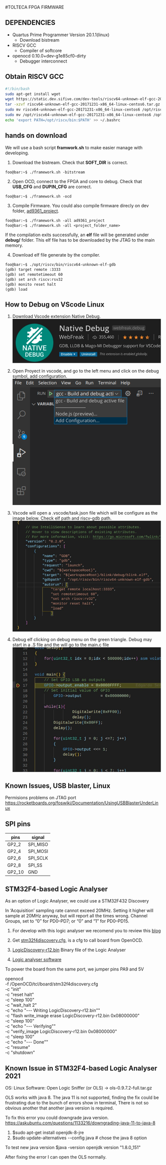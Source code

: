 #TOLTECA FPGA FIRMWARE
## DEPENDENCIES 
* Quartus Prime Programmer Version 20.1.1(linux)
    * Download bistream
* RISCV GCC
    * Compiler of softcore
* openocd 0.10.0+dev-g1e85cf0-dirty
    * Debugger interconnect

## Obtain RISCV GCC
```bash
#!/bin/bash
sudo apt-get install wget
wget https://static.dev.sifive.com/dev-tools/riscv64-unknown-elf-gcc-20171231-x86_64-linux-centos6.tar.gz
tar -xzvf riscv64-unknown-elf-gcc-20171231-x86_64-linux-centos6.tar.gz
sudo mv riscv64-unknown-elf-gcc-20171231-x86_64-linux-centos6 /opt/riscv64-unknown-elf-gcc-20171231-x86_64-linux-centos6
sudo mv /opt/riscv64-unknown-elf-gcc-20171231-x86_64-linux-centos6 /opt/riscv
echo 'export PATH=/opt/riscv/bin:$PATH' >> ~/.bashrc
```
## hands on download
We will use a bash script **framwork.sh** to make easier manage with developing.


1. Download the bistream. Check that **SOFT_DIR** is correct. 
```console
foo@bar:~$ ./framework.sh -bitstream
```
2. Open OCD, connect to the FPGA and core to debug.  Check that **USB_CFG** and **DUPIN_CFG** are correct.
```console
foo@bar:~$ ./framework.sh -ocd
```
3. Compile Firmware. You could also compile firmware direcly on dev folder, [ad9361_project](FPGA_FW/dupinSoC/fw/ad9361_project).
```console
foo@bar:~$ ./framework.sh -all ad9361_project
foo@bar:~$ ./framework.sh -all <project_folder_name>
```

If the compilation exits successfully, an **elf** file will be generated under **debug/** folder. This elf file has to be downloaded by the JTAG to the main memory.

4. Download elf file generate by the compiler.
```console
foo@bar:~$ ./opt/riscv/bin/riscv64-unknown-elf-gdb
(gdb) target remote :3333
(gdb) set remotetimeout 60
(gdb) set arch riscv:rsv32
(gdb) monito reset halt
(gdb) load
```
## How to Debug on VScode Linux
1. Download Vscode extension Native Debug.
![Alt text](VScodeApplet.jpeg?raw=true "VScodeApplet")

2. Open Proyect in vscode, and go to the left menu and click
on the debug symbol, add configuration.
![Alt text](debugsymbol.png?raw=true "debugsymbol")

3. Vscode will open a .vscode/task.json file which will be configure as the image below. Check elf path and riscv-gdb path. 
![Alt text](DebugCFG.jpeg?raw=true "DebugCFG")

4. Debug elf clicking on debug menu on the green triangle. 
Debug may start in a .S file and the will go to the main.c file
![Alt text](Result.jpeg?raw=true "Result")


## Known Issues, USB blaster, Linux 
Permisions problems on JTAG port
https://rocketboards.org/foswiki/Documentation/UsingUSBBlasterUnderLinux

## SPI pins

| pins    | signal    |
| ---     | ---       |
| GP2_2   | SPI_MISO  |
| GP2_4   | SPI_MOSI  |
| GP2_6   | SPI_SCLK  |
| GP2_8   | SPI_SS    |
| GP2_10  | GND       |

## STM32F4-based Logic Analyser
As an option of Logic Analyser, we could use a STM32F432 Discovery 

In ‘Acquisition’ sampling rate cannot exceed 20MHz. 
Setting it higher will sample at 20MHz anyway, 
but will report all the times wrong.
Channel Groups, set to “0” for PD0–PD7; or “0” and “1” for PD0–PD15.

1. For develop with this logic analyser we recomend you to review this 
[blog](https://www.fussylogic.co.uk/blog/?p=1226)

2. Get [stm32f4discovery.cfg](https://github.com/arduino/OpenOCD/blob/master/tcl/board/stm32f4discovery.cfg), is a cfg to call board from OpenOCD.

3. [LogicDiscovery-r12.bin](https://storage.googleapis.com/google-code-archive-downloads/v2/code.google.com/logicdiscovery/LogicDiscovery-r12.bin) Binary file of the Logic Analyser

4. [Logic analyser software](https://www.lxtreme.nl/ols/ols-0.9.7.2-full.zip)


To power the board from the same port, we jumper pins PA9 and 5V

openocd \
   -f /OpenOCD/tcl/board/stm32f4discovery.cfg \
   -c "init" \
   -c "reset halt" \
   -c "sleep 100" \
   -c "wait_halt 2" \
   -c "echo \"--- Writing LogicDiscovery-r12.bin\"" \
   -c "flash write_image erase LogicDiscovery-r12.bin 0x08000000" \
   -c "sleep 100" \
   -c "echo \"--- Verifying\"" \
   -c "verify_image LogicDiscovery-r12.bin 0x08000000" \
   -c "sleep 100" \
   -c "echo \"--- Done\"" \
   -c "resume" \
   -c "shutdown"
   

## Known Issue in STM32F4-based Logic Analyser 2021
OS: Linux
Software: Open Logic Sniffer (or OLS) -> ols-0.9.7.2-full.tar.gz 

OLS works with java 8. The java 11 is not supported, 
finding the fix could be frustrating due to the bunch of errors show in terminal,
There is not so obvious another that  another java version is required. 

To fix this error you could downgrade java version. 
https://askubuntu.com/questions/1133216/downgrading-java-11-to-java-8

1. $sudo apt-get install openjdk-8-jre
2. $sudo update-alternatives --config java # chose the java 8 option 

To test new java version 
$java -version 
    openjdk version "1.8.0_151"
    
After fixing the error I can open the OLS normally. 
